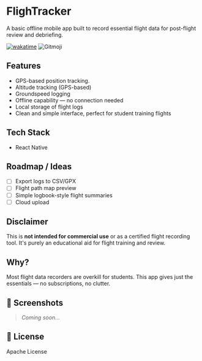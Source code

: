 # FlighTracker
A basic offline mobile app built to record essential flight data for post-flight review and debriefing.

[![wakatime](https://wakatime.com/badge/user/010adc07-6382-419f-87bc-0b3f507ee495/project/d92074db-4e8f-40c1-bd5a-59cc41f8b7ac.svg)](https://wakatime.com/badge/user/010adc07-6382-419f-87bc-0b3f507ee495/project/d92074db-4e8f-40c1-bd5a-59cc41f8b7ac)
![Gitmoji](https://img.shields.io/badge/gitmoji-%20😜%20😍-FFDD67.svg)

## Features
- GPS-based position tracking.
- Altitude tracking (GPS-based)
- Groundspeed logging
- Offline capability — no connection needed
- Local storage of flight logs
- Clean and simple interface, perfect for student training flights

## Tech Stack
- React Native

## Roadmap / Ideas
- [ ] Export logs to CSV/GPX
- [ ] Flight path map preview
- [ ] Simple logbook-style flight summaries
- [ ] Cloud upload

## Disclaimer
This is **not intended for commercial use** or as a certified flight recording tool. It's purely an educational aid for flight training and review.

## Why?
Most flight data recorders are overkill for students. This app gives just the essentials — no subscriptions, no clutter.

## 📸 Screenshots
> _Coming soon..._

## 📄 License
Apache License